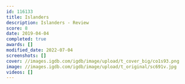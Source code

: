 ```yaml
---
id: 116133
title: Islanders
description: Islanders - Review
score: 8
date: 2019-04-04
completed: true
awards: []
modified_date: 2022-07-04
screenshots: []
cover: //images.igdb.com/igdb/image/upload/t_cover_big/co1s93.png
image: //images.igdb.com/igdb/image/upload/t_original/sc691v.jpg
videos: []
---
```

